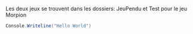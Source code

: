 Les deux jeux se trouvent dans les dossiers:
JeuPendu et Test pour le jeu Morpion

``` C#
Console.Writeline("Hello World")

```